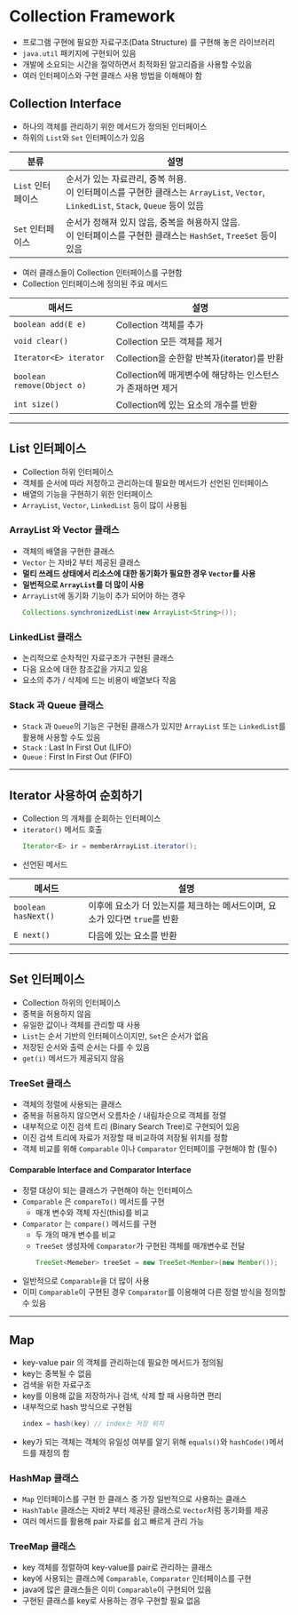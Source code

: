 # Collection Framework

- 프로그램 구현에 필요한 자료구조(Data Structure) 를 구현해 놓은 라이브러리
- `java.util` 패키지에 구현되어 있음
- 개발에 소요되는 시간을 절약하면서 최적화된 알고리즘을 사용할 수있음
- 여러 인터페이스와 구현 클래스 사용 방법을 이해해야 함

## Collection Interface

- 하나의 객체를 관리하기 위한 메서드가 정의된 인터페이스
- 하위의 `List`와 `Set` 인터페이스가 있음

| 분류           | 설명                                                                                                    |
|--------------|-------------------------------------------------------------------------------------------------------|
| `List` 인터페이스 | 순서가 있는 자료관리, 중복 허용.<br/>이 인터페이스를 구현한 클래스는 `ArrayList`, `Vector`, `LinkedList`, `Stack`, `Queue` 등이 있음 |
| `Set` 인터페이스  | 순서가 정해져 있지 않음, 중복을 혀용하지 않음.<br/>이 인터페이스를 구현한 클래스는 `HashSet`, `TreeSet` 등이 있음                          |

- 여러 클래스들이 Collection 인터페이스를 구현함
- Collection 인터페이스에 정의된 주요 메서드

| 매서드                        | 설명                                   |
|----------------------------|--------------------------------------|
| `boolean add(E e)`         | Collection 객체를 추가                    |
| `void clear()`             | Collection 모든 객체를 제거                 |
| `Iterator<E> iterator`     | Collection을 순한할 반복자(iterator)를 반환    |
| `boolean remove(Object o)` | Collection에 매게변수에 해당하는 인스턴스가 존재하면 제거 |
| `int size()`               | Collection에 있는 요소의 개수를 반환            |

---

## List 인터페이스

- Collection 하위 인터페이스
- 객체를 순서에 따라 저정하고 관리하는데 필요한 메서드가 선언된 인터페이스
- 배열의 기능을 구현하기 위한 인터페이스
- `ArrayList`, `Vector`, `LinkedList` 등이 많이 사용됨

### ArrayList 와 Vector 클래스

- 객체의 배열을 구현한 클래스
- `Vector` 는 자바2 부터 제공된 클래스
- **멀티 쓰레드 상태에서 리소스에 대한 동기화가 필요한 경우 `Vector`를 사용**
- **일번적으로 `ArrayList`를 더 많이 사용**
- `ArrayList`에 동기화 기능이 추가 되어야 하는 경우
    ```java
    Collections.synchronizedList(new ArrayList<String>());
    ```

### LinkedList 클래스

- 논리적으로 순차적인 자료구조가 구현된 클래스
- 다음 요소에 대한 참조값을 가지고 있음
- 요소의 추가 / 삭제에 드는 비용이 배열보다 작음

### Stack 과 Queue 클래스

- `Stack` 과 `Queue`의 기능은 구현된 클래스가 있지만 `ArrayList` 또는 `LinkedList`를 활용해 사용할 수도 있음
- `Stack` : Last In First Out (LIFO)
- `Queue` : First In First Out (FIFO)

---

## Iterator 사용하여 순회하기

- Collection 의 개체를 순회하는 인터페이스
- `iterator()` 메서드 호출
  ```java
  Iterator<E> ir = memberArrayList.iterator();
  ```
- 선언된 메서드

| 메서드                 | 설명                                            |
|---------------------|-----------------------------------------------|
| `boolean hasNext()` | 이후에 요소가 더 있는지를 체크하는 메서드이며, 요소가 있다면 `true`를 반환 |
| `E next()`          | 다음에 있는 요소를 반환                                 |

---

## Set 인터페이스

- Collection 하위의 인터페이스
- 중복을 허용하지 않음
- 유일한 값이나 객체를 관리할 때 사용
- `List`는 순서 기반의 인터페이스이지만, `Set`은 순서가 없음
- 저장된 순서와 출력 순서는 다를 수 있음
- `get(i)` 메서드가 제공되지 않음

### TreeSet 클래스

- 객체의 정렬에 사용되는 클래스
- 중복을 허용하지 않으면서 오름차순 / 내림차순으로 객체를 정렬
- 내부적으로 이진 검색 트리 (Binary Search Tree)로 구현되어 있음
- 이진 검색 트리에 자료가 저장할 때 비교하여 저장될 위치를 정함
- 객체 비교를 위해 `Comparable` 이나 `Comparator` 인터페이를 구현해야 함 (필수)

#### Comparable Interface and Comparator Interface

- 정렬 대상이 되는 클래스가 구현해야 하는 인터페이스
- `Comparable` 은 `compareTo()` 메서드를 구현
  - 매개 변수와 객체 자신(this)를 비교
- `Comparator` 는 `compare()` 메서드를 구현
  - 두 개의 매개 변수를 비교
  - `TreeSet` 생성자에 `Comparator`가 구현된 객체를 매개변수로 전달
    ```java
    TreeSet<Memeber> treeSet = new TreeSet<Member>(new Member());
    ```
- 일반적으로 `Comparable`을 더 많이 사용
- 이미 `Comparable`이 구현된 경우 `Comparator`를 이용해여 다른 정렬 방식을 정의할 수 있음

---

## Map 

- key-value pair 의 객체를 관리하는데 필요한 메서드가 정의됨
- key는 중복될 수 없음
- 검색을 위한 자료구조
- key를 이용해 값을 저장하거나 검색, 삭제 할 때 사용하면 편리
- 내부적으로 hash 방식으로 구현됨
  ```java
  index = hash(key) // index는 저장 위치
  ```
- key가 되는 객체는 객체의 유일성 여부를 알기 위해 `equals()`와 `hashCode()`메서드를 재정의 함

### HashMap 클래스

- `Map` 인터페이스를 구현 한 클래스 중 가장 일반적으로 사용하는 클래스
- `HashTable` 클래스는 자바2 부터 제공된 클래스로 `Vector`처럼 동기화를 제공
- 여러 메서드를 활용해 pair 자료를 쉽고 빠르게 관리 가능

### TreeMap 클래스

- key 객체를 정렬하여 key-value를 pair로 관리하는 클래스
- key에 사용되는 클래스에 `Comparable`, `Comparator` 인터페이스를 구현
- java에 많은 클래스들은 이미 `Comparable`이 구현되어 있음
- 구현된 클래스를 key로 사용하는 경우 구현할 필요 없음